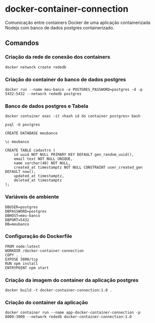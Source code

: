 # docker-container-connection
Comunicação entre containers Docker de uma aplicação containerizada Nodejs com banco de dados postgres containerizado.

## Comandos

### Criação da rede de conexão dos containers
```
docker network create rededb
```

### Criação do container do banco de dados postgres
```
docker run --name meu-banco -e POSTGRES_PASSWORD=postgres -d -p 5432:5432 --network rededb postgres
```

### Banco de dados postgres e Tabela
```
docker container exec -it <hash id do container postgres> bash
```

```
psql -U postgres
```

```
CREATE DATABASE meubanco
```

```
\c meubanco
```

```
CREATE TABLE cadastro (
	id uuid NOT NULL PRIMARY KEY DEFAULT gen_random_uuid(),
	email text NOT NULL UNIQUE,
	name varchar(40) NOT NULL,
	created_at timestamptz NOT NULL CONSTRAINT user_created_gen DEFAULT now(),
	updated_at timestamptz,
	deleted_at timestamptz
);
```

### Variáveis de ambiente
```
DBUSER=postgres
DBPASSWORD=postgres
DBHOST=meu-banco
DBPORT=5432
DB=meubanco
```

### Configuração do Dockerfile
```
FROM node:latest
WORKDIR /docker-container-connection
COPY . .
EXPOSE 3000/tcp
RUN npm install
ENTRYPOINT npm start
```

### Criação da imagem do container da aplicação postgres
```
docker build -t docker-container-connection:1.0 . 
```

### Criação do container da aplicação
```
docker container run --name app-docker-container-connection -p 8000:3000 --network rededb docker-container-connection:1.0
```